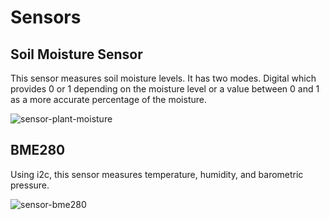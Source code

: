 # Sensors

## Soil Moisture Sensor
This sensor measures soil moisture levels.  It has two modes. Digital which provides 0 or 1 depending on the moisture level or a value between 0 and 1 as a more accurate percentage of the moisture.

![sensor-plant-moisture]

## BME280
Using i2c, this sensor measures temperature, humidity, and barometric pressure.

![sensor-bme280]
    
[sensor-plant-moisture]: http://www.yourduino.com/sunshop/images/products/large_366_SoilMoisture1-450.jpg
[sensor-bme280]: https://camo.githubusercontent.com/42ffcb8ff3d3625686aef1e1ed29dde44262ea145efb7f4854ce40a438c8cae7/687474703a2f2f692e65626179696d672e636f6d2f696d616765732f672f52576741414f5377492d4257494f42512f732d6c3330302e6a7067
